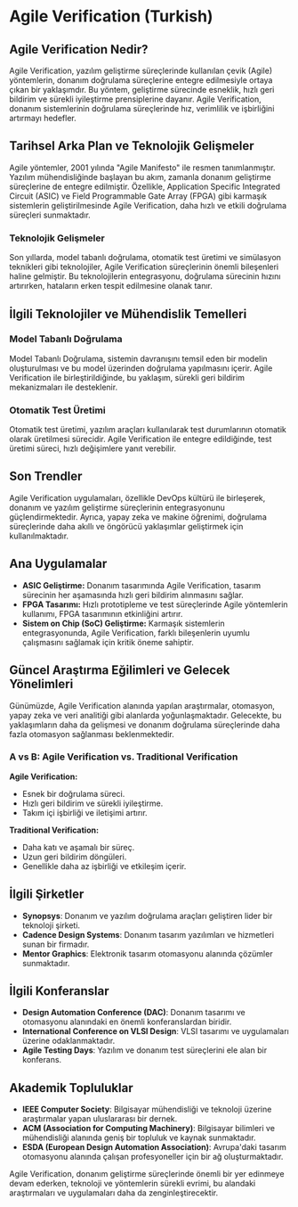# Agile Verification (Turkish)

## Agile Verification Nedir?

Agile Verification, yazılım geliştirme süreçlerinde kullanılan çevik (Agile) yöntemlerin, donanım doğrulama süreçlerine entegre edilmesiyle ortaya çıkan bir yaklaşımdır. Bu yöntem, geliştirme sürecinde esneklik, hızlı geri bildirim ve sürekli iyileştirme prensiplerine dayanır. Agile Verification, donanım sistemlerinin doğrulama süreçlerinde hız, verimlilik ve işbirliğini artırmayı hedefler.

## Tarihsel Arka Plan ve Teknolojik Gelişmeler

Agile yöntemler, 2001 yılında "Agile Manifesto" ile resmen tanımlanmıştır. Yazılım mühendisliğinde başlayan bu akım, zamanla donanım geliştirme süreçlerine de entegre edilmiştir. Özellikle, Application Specific Integrated Circuit (ASIC) ve Field Programmable Gate Array (FPGA) gibi karmaşık sistemlerin geliştirilmesinde Agile Verification, daha hızlı ve etkili doğrulama süreçleri sunmaktadır.

### Teknolojik Gelişmeler

Son yıllarda, model tabanlı doğrulama, otomatik test üretimi ve simülasyon teknikleri gibi teknolojiler, Agile Verification süreçlerinin önemli bileşenleri haline gelmiştir. Bu teknolojilerin entegrasyonu, doğrulama sürecinin hızını artırırken, hataların erken tespit edilmesine olanak tanır.

## İlgili Teknolojiler ve Mühendislik Temelleri

### Model Tabanlı Doğrulama

Model Tabanlı Doğrulama, sistemin davranışını temsil eden bir modelin oluşturulması ve bu model üzerinden doğrulama yapılmasını içerir. Agile Verification ile birleştirildiğinde, bu yaklaşım, sürekli geri bildirim mekanizmaları ile desteklenir.

### Otomatik Test Üretimi

Otomatik test üretimi, yazılım araçları kullanılarak test durumlarının otomatik olarak üretilmesi sürecidir. Agile Verification ile entegre edildiğinde, test üretimi süreci, hızlı değişimlere yanıt verebilir.

## Son Trendler

Agile Verification uygulamaları, özellikle DevOps kültürü ile birleşerek, donanım ve yazılım geliştirme süreçlerinin entegrasyonunu güçlendirmektedir. Ayrıca, yapay zeka ve makine öğrenimi, doğrulama süreçlerinde daha akıllı ve öngörücü yaklaşımlar geliştirmek için kullanılmaktadır.

## Ana Uygulamalar

- **ASIC Geliştirme:** Donanım tasarımında Agile Verification, tasarım sürecinin her aşamasında hızlı geri bildirim alınmasını sağlar.
- **FPGA Tasarımı:** Hızlı prototipleme ve test süreçlerinde Agile yöntemlerin kullanımı, FPGA tasarımının etkinliğini artırır.
- **Sistem on Chip (SoC) Geliştirme:** Karmaşık sistemlerin entegrasyonunda, Agile Verification, farklı bileşenlerin uyumlu çalışmasını sağlamak için kritik öneme sahiptir.

## Güncel Araştırma Eğilimleri ve Gelecek Yönelimleri

Günümüzde, Agile Verification alanında yapılan araştırmalar, otomasyon, yapay zeka ve veri analitiği gibi alanlarda yoğunlaşmaktadır. Gelecekte, bu yaklaşımların daha da gelişmesi ve donanım doğrulama süreçlerinde daha fazla otomasyon sağlanması beklenmektedir.

### A vs B: Agile Verification vs. Traditional Verification

**Agile Verification:**
- Esnek bir doğrulama süreci.
- Hızlı geri bildirim ve sürekli iyileştirme.
- Takım içi işbirliği ve iletişimi artırır.

**Traditional Verification:**
- Daha katı ve aşamalı bir süreç.
- Uzun geri bildirim döngüleri.
- Genellikle daha az işbirliği ve etkileşim içerir.

## İlgili Şirketler

- **Synopsys**: Donanım ve yazılım doğrulama araçları geliştiren lider bir teknoloji şirketi.
- **Cadence Design Systems**: Donanım tasarım yazılımları ve hizmetleri sunan bir firmadır.
- **Mentor Graphics**: Elektronik tasarım otomasyonu alanında çözümler sunmaktadır.

## İlgili Konferanslar

- **Design Automation Conference (DAC)**: Donanım tasarımı ve otomasyonu alanındaki en önemli konferanslardan biridir.
- **International Conference on VLSI Design**: VLSI tasarımı ve uygulamaları üzerine odaklanmaktadır.
- **Agile Testing Days**: Yazılım ve donanım test süreçlerini ele alan bir konferans.

## Akademik Topluluklar

- **IEEE Computer Society**: Bilgisayar mühendisliği ve teknoloji üzerine araştırmalar yapan uluslararası bir dernek.
- **ACM (Association for Computing Machinery)**: Bilgisayar bilimleri ve mühendisliği alanında geniş bir topluluk ve kaynak sunmaktadır.
- **ESDA (European Design Automation Association)**: Avrupa'daki tasarım otomasyonu alanında çalışan profesyoneller için bir ağ oluşturmaktadır.

Agile Verification, donanım geliştirme süreçlerinde önemli bir yer edinmeye devam ederken, teknoloji ve yöntemlerin sürekli evrimi, bu alandaki araştırmaları ve uygulamaları daha da zenginleştirecektir.